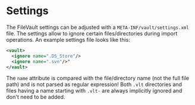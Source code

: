 <!--
   Licensed to the Apache Software Foundation (ASF) under one or more
   contributor license agreements.  See the NOTICE file distributed with
   this work for additional information regarding copyright ownership.
   The ASF licenses this file to You under the Apache License, Version 2.0
   (the "License"); you may not use this file except in compliance with
   the License.  You may obtain a copy of the License at

       http://www.apache.org/licenses/LICENSE-2.0

   Unless required by applicable law or agreed to in writing, software
   distributed under the License is distributed on an "AS IS" BASIS,
   WITHOUT WARRANTIES OR CONDITIONS OF ANY KIND, either express or implied.
   See the License for the specific language governing permissions and
   limitations under the License.
-->

Settings
===========

The FileVault settings can be adjusted with a `META-INF/vault/settings.xml` file. 
The settings allow to ignore certain files/directories during import operations.
An example settings file looks like this:

```xml
<vault>
  <ignore name=".DS_Store"/>
  <ignore name=".svn"/>"
</vault>
```

The `name` attribute is compared with the file/directory name (not the full file path) and is not parsed as regular expression!
Both `.vlt` directories and files having a name starting with `.vlt-` are always implicitly ignored and don't need to be added.
